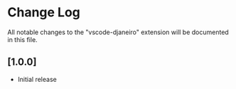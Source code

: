 # Change Log
All notable changes to the "vscode-djaneiro" extension will be documented in this file.

## [1.0.0]
- Initial release

